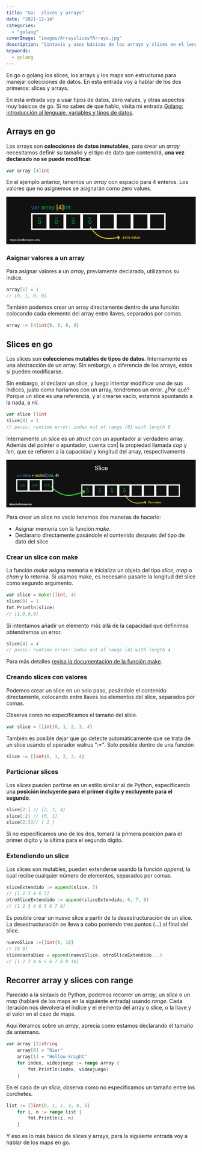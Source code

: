 ```yaml
---
title: "Go:  slices y arrays"
date: "2021-12-14"
categories: 
  - "golang"
coverImage: "images/ArrayslicesYArrays.jpg"
description: "Sintaxis y usos básicos de los arrays y slices en el lenguaje de programación go. También te explico como usar la función make en slices."
keywords:
  - golang
---
```


En go o golang los slices, los arrays y los maps son estructuras para manejar colecciones de datos. En esta entrada voy a hablar de los dos primeros: slices y arrays.

En esta entrada voy a usar tipos de datos, zero values, y otras aspectos muy básicos de go. Si no sabes de que hablo, visita mi entrada [Golang: introducción al lenguaje, variables y tipos de datos](https://coffeebytes.dev/golang-introduccion-al-lenguaje-variables-y-tipos-de-datos/).

## Arrays en go

Los arrays son **colecciones de datos inmutables**, para crear un _array_ necesitamos definir su tamaño y el tipo de dato que contendrá, **una vez declarado no se puede modificar**.

```go
var array [4]int
```

En el ejemplo anterior, tenemos un _array_ con espacio para 4 enteros. Los valores que no asignemos se asignarán como zero values.

![Estructura de un array en go](images/arrayGolang-1.png)

### Asignar valores a un array

Para asignar valores a un _array_, previamente declarado, utilizamos su índice.

```go
array[1] = 1
// [0, 1, 0, 0]
```

También podemos crear un array directamente dentro de una función colocando cada elemento del array entre llaves, separados por comas.

```go
array := [4]int{0, 0, 0, 0}
```

## Slices en go

Los slices son **colecciones mutables de tipos de datos**. Internamente es una abstracción de un array. Sin embargo, a diferencia de los arrays, estos sí pueden modificarse.

Sin embargo, al declarar un slice, y luego intentar modificar uno de sus índices, justo como haríamos con un array, tendremos un error. ¿Por qué? Porque un slice es una referencia, y al crearse vacío, estamos apuntando a la nada, a _nil_.

```go
var slice []int
slice[0] = 1
// panic: runtime error: index out of range [0] with length 0
```

Internamente un _slice_ es un _struct_ con un apuntador al verdadero array. Además del pointer o apuntador, cuenta con| la propiedad llamada _cap_ y _len_, que se refieren a la capacidad y longitud del array, respectivamente.

![Estructura de un slice en go](images/sliceGolang.png)

Para crear un slice no vacío tenemos dos maneras de hacerlo:

- Asignar memoria con la función _make_.
- Declararlo directamente pasándole el contenido después del tipo de dato del slice

### Crear un slice con make

La función _make_ asigna memoria e inicializa un objeto del tipo _slice_, _map_ o _chan_ y lo retorna. Si usamos make, es necesario pasarle la longitud del slice como segundo argumento.

```go
var slice = make([]int, 4)
slice[0] = 1
fmt.Println(slice)
// [1,0,0,0]
```

Si intentamos añadir un elemento más allá de la capacidad que definimos obtendremos un error.

```go
slice[4] = 4
// panic: runtime error: index out of range [4] with length 4
```

Para más detalles [revisa la documentación de la función make](https://pkg.go.dev/builtin#make).

### Creando slices con valores

Podemos crear un slice en un solo paso, pasándole el contenido directamente, colocando entre llaves los elementos del slice, separados por comas.

Observa como no especificamos el tamaño del slice.

```go
var slice = []int{0, 1, 2, 3, 4}
```

También es posible dejar que go detecte automáticamente que se trata de un slice usando el operador walrus ":=". Solo posible dentro de una función

```go
slice := []int{0, 1, 2, 3, 4}
```

### Particionar slices

Los _slices_ pueden partirse en un estilo similar al de Python, especificando una **posición incluyente para el primer dígito y excluyente para el segundo**.

```go
slice[2:] // {2, 3, 4}
slice[:2] // {0, 1}
slice[2:3]// { 2 }
```

Si no especificamos uno de los dos, tomará la primera posición para el primer dígito y la última para el segundo dígito.

### Extendiendo un slice

Los slices son mutables, pueden extenderse usando la función _append_, la cual recibe cualquier número de elementos, separados por comas.

```go
sliceExtendido := append(slice, 5)
// [1 2 3 4 6 5]
otroSliceExtendido := append(sliceExtendido, 6, 7, 8)
// [1 2 3 4 6 5 6 7 8]
```

Es posible crear un nuevo slice a partir de la desestructuración de un slice. La desestructuración se lleva a cabo poniendo tres puntos (...) al final del slice.

```go
nuevoSlice :=[]int{9, 10}
// [8 9]
sliceHastaDiez = append(nuevoSlice, otroSliceExtendido...)
// [1 2 3 4 6 5 6 7 8 9 10]
```

## Recorrer array y slices con range

Parecido a la sintaxis de Python, podemos recorrer un _array_, un _slice_ o un _map_ (hablaré de los maps en la siguiente entrada) usando _range_. Cada iteración nos devolverá el índice y el elemento del array o slice, o la llave y el valor en el caso de maps.

Aquí iteramos sobre un _array_, aprecia como estamos declarando el tamaño de antemano.

```go
var array [2]string
	array[0] = "Nier"
	array[1] = "Hollow knight"
	for index, videojuego := range array {
		fmt.Println(index, videojuego)
	}
```

En el caso de un _slice_, observa como no especificamos un tamaño entre los corchetes.

```go
list := []int{0, 1, 2, 3, 4, 5}
	for i, n := range list {
		fmt.Println(i, n)
	}
```

Y eso es lo más básico de slices y arrays, para la siguiente entrada voy a hablar de los maps en go.

